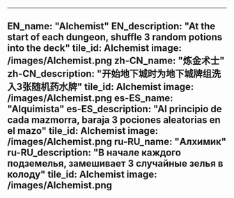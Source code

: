 ---

EN_name: "Alchemist"
EN_description: "At the start of each dungeon, shuffle 3 random potions into the deck"
tile_id: Alchemist
image: /images/Alchemist.png
zh-CN_name: "炼金术士"
zh-CN_description: "开始地下城时为地下城牌组洗入3张随机药水牌"
tile_id: Alchemist
image: /images/Alchemist.png
es-ES_name: "Alquimista"
es-ES_description: "Al principio de cada mazmorra, baraja 3 pociones aleatorias en el mazo"
tile_id: Alchemist
image: /images/Alchemist.png
ru-RU_name: "Алхимик"
ru-RU_description: "В начале каждого подземелья, замешивает 3 случайные зелья в колоду"
tile_id: Alchemist
image: /images/Alchemist.png
---